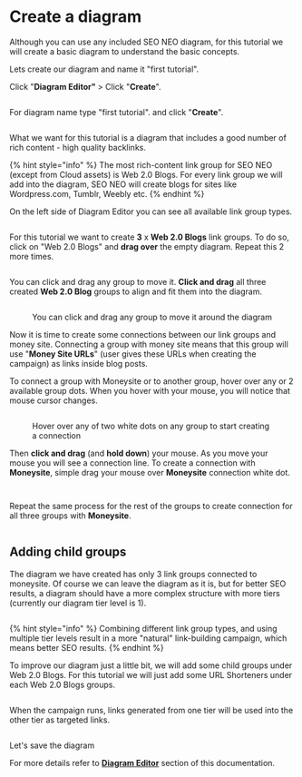 # Create a diagram

Although you can use any included SEO NEO diagram, for this tutorial we will create a basic diagram to understand the basic concepts.

Lets create our diagram and name it "first tutorial".

Click "**Diagram Editor"** > Click "**Create**".

<figure><img src="../../../.gitbook/assets/create diagram.jpg" alt=""><figcaption></figcaption></figure>

For diagram name type "first tutorial". and click "**Create**".

<figure><img src="../../../.gitbook/assets/diagram editor - first tutorial.JPG" alt=""><figcaption></figcaption></figure>

What we want for this tutorial is a diagram that includes a good number of rich content - high quality backlinks.&#x20;

{% hint style="info" %}
The most rich-content link group for SEO NEO (except from Cloud assets) is Web 2.0 Blogs. For every link group we will add into the diagram, SEO NEO will create blogs for sites like Wordpress.com, Tumblr, Weebly etc.
{% endhint %}

On the left side of Diagram Editor you can see all available link group types.&#x20;

<figure><img src="../../../.gitbook/assets/diagram editor - link groups.jpg" alt=""><figcaption></figcaption></figure>

For this tutorial we want to create **3** x **Web 2.0 Blogs** link groups. To do so, click on "Web 2.0 Blogs" and **drag over** the empty diagram. Repeat this 2 more times.

<figure><img src="../../../.gitbook/assets/diagram editor - 3 web2 blogs.jpg" alt=""><figcaption></figcaption></figure>

You can click and drag any group to move it. **Click and drag** all three created **Web 2.0 Blog** groups to align and fit them into the diagram.

<figure><img src="../../../.gitbook/assets/diagram editor - tutorial - move and align.jpg" alt=""><figcaption><p>You can click and drag any group to move it around the diagram</p></figcaption></figure>

Now it is time to create some connections between our link groups and money site. Connecting a group with money site means that this group will use "**Money Site URLs**" (user gives these URLs when creating the campaign) as links inside blog posts.

To connect a group with Moneysite or to another group, hover over any or 2 available group dots. When you hover with your mouse, you will notice that mouse cursor changes.

<figure><img src="../../../.gitbook/assets/diagram editor - tutorial - connection.jpg" alt=""><figcaption><p>Hover over any of two white dots on any group to start creating a connection</p></figcaption></figure>

Then **click and drag** (and **hold down**) your mouse. As you move your mouse you will see a connection line. To create a connection with **Moneysite**, simple drag your mouse over **Moneysite** connection white dot.

<figure><img src="../../../.gitbook/assets/diagram editor - tutorial - connections.jpg" alt=""><figcaption></figcaption></figure>

<figure><img src="../../../.gitbook/assets/diagram editor - tutorial - connection 1.JPG" alt=""><figcaption></figcaption></figure>

Repeat the same process for the rest of the groups to create connection for all three groups with **Moneysite**.

<figure><img src="../../../.gitbook/assets/diagram editor - tutorial - conenction 2.jpg" alt=""><figcaption></figcaption></figure>

## Adding child groups

The diagram we have created has only 3 link groups connected to moneysite. Of course we can leave the diagram as it is, but for better SEO results, a diagram should have a more complex structure with more tiers (currently our diagram tier level is 1).

<figure><img src="../../../.gitbook/assets/diagram - tutorial - tier 1.jpg" alt=""><figcaption></figcaption></figure>

{% hint style="info" %}
Combining different link group types, and using multiple tier levels result in a more "natural" link-building campaign, which means better SEO results.
{% endhint %}

To improve our diagram just a little bit, we will add some child groups under Web 2.0 Blogs. For this tutorial we will just add some URL Shorteners under each Web 2.0 Blogs groups.

<figure><img src="../../../.gitbook/assets/diagram - tutorial - tier 2.jpg" alt=""><figcaption></figcaption></figure>

When the campaign runs, links generated from one tier will be used into the other tier as targeted links.

<figure><img src="../../../.gitbook/assets/diagram - tutorial - tier 2b.jpg" alt=""><figcaption></figcaption></figure>

Let's save the diagram&#x20;

For more details refer to [**Diagram Editor**](../../../software-overview/diagram-editor/) section of this documentation.
